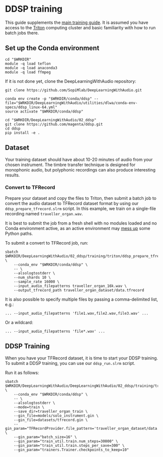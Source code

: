 # DDSP training

This guide supplements the [main training guide](../README.md). It is assumed you have access to the [Triton](https://scicomp.aalto.fi/triton/) computing cluster and basic familiarity with how to run batch jobs there.

## Set up the Conda environment

```
cd "$WRKDIR"
module -q load teflon
module -q load anaconda3
module -q load ffmpeg
```

If it is not done yet, clone the DeepLearningWithAudio repository:
```
git clone https://github.com/SopiMlab/DeepLearningWithAudio.git
```

```
conda env create -p "$WRKDIR/conda/ddsp" --file="$WRKDIR/DeepLearningWithAudio/utilities/dlwa/conda-env-specs/ddsp_linux-64.yml"
source activate "$WRKDIR/conda/ddsp"

cd "$WRKDIR/DeepLearningWithAudio/02_ddsp"
git clone https://github.com/magenta/ddsp.git
cd ddsp
pip install -e .
```


## Dataset

Your training dataset should have about 10-20 minutes of audio from your chosen instrument. The timbre transfer technique is designed for monophonic audio, but polyphonic recordings can also produce interesting results.

### Convert to TFRecord

Prepare your dataset and copy the files to Triton, then submit a batch job to convert the audio dataset to TFRecord dataset format by using our `ddsp_prepare_tfrecord.slrm` script.
In this example, we train on a single-file recording named `traveller_organ.wav`. 

It is best to submit the job from a fresh shell with no modules loaded and no Conda environment active, as an active environment may [mess up](https://version.aalto.fi/gitlab/AaltoScienceIT/triton/issues/612) some Python paths.


To submit a convert to TFRecord job, run:
```
sbatch $WRKDIR/DeepLearningWithAudio/02_ddsp/training/triton/ddsp_prepare_tfrecord.slrm \
    --conda_env "$WRKDIR/conda/ddsp" \
    -- \
    --alsologtostderr \
    --num_shards 10 \
    --sample_rate 16000 \
    --input_audio_filepatterns traveller_organ_16k.wav \
    --output_tfrecord_path traveller_organ_dataset/data.tfrecord
```

It is also possible to specify multiple files by passing a comma-delimited list, e.g.:

```
... --input_audio_filepatterns 'file1.wav,file2.wav,file3.wav' ...
```

Or a wildcard:

```
... --input_audio_filepatterns 'file*.wav' ...
```


## DDSP Training

When you have your TFRecord dataset, it is time to start your DDSP training. To submit a DDSP training, you can use our `ddsp_run.slrm` script.  

Run it as follows:

```
sbatch $WRKDIR/DeepLearningWithAudio/DeepLearningWithAudio/02_ddsp/training/triton/ddsp_run.slrm \
    --conda_env "$WRKDIR/conda/ddsp" \
    -- \
    --alsologtostderr \
    --mode=train \
    --save_dir=traveller_organ_train \
    --gin_file=models/solo_instrument.gin \
    --gin_file=datasets/tfrecord.gin \
    --gin_param="TFRecordProvider.file_pattern='traveller_organ_dataset/data.tfrecord*'" \
    --gin_param="batch_size=16" \
    --gin_param="train_util.train.num_steps=30000" \
    --gin_param="train_util.train.steps_per_save=300" \
    --gin_param="trainers.Trainer.checkpoints_to_keep=10"
```
